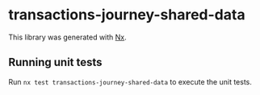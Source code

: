 # transactions-journey-shared-data

This library was generated with [Nx](https://nx.dev).

## Running unit tests

Run `nx test transactions-journey-shared-data` to execute the unit tests.
